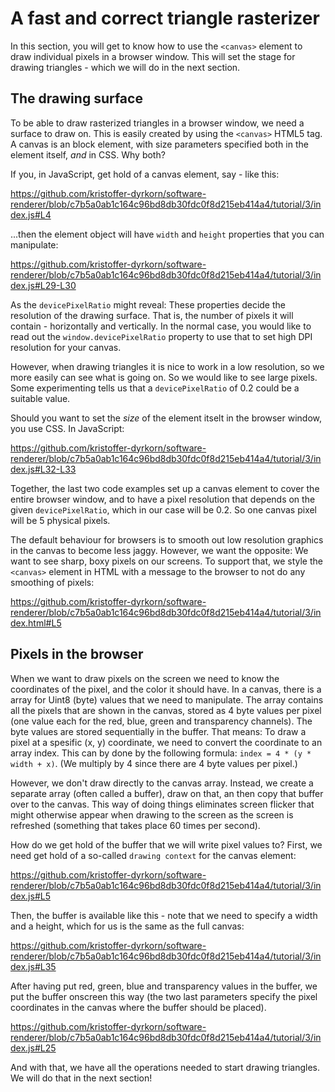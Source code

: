 # A fast and correct triangle rasterizer

In this section, you will get to know how to use the `<canvas>` element to draw individual pixels in a browser window. This will set the stage for drawing triangles - which we will do in the next section.

## The drawing surface

To be able to draw rasterized triangles in a browser window, we need a surface to draw on. This is easily created by using the `<canvas>` HTML5 tag. A canvas is an block element, with size parameters specified both in the element itself, _and_ in CSS. Why both?

If you, in JavaScript, get hold of a canvas element, say - like this:

https://github.com/kristoffer-dyrkorn/software-renderer/blob/c7b5a0ab1c164c96bd8db30fdc0f8d215eb414a4/tutorial/3/index.js#L4

...then the element object will have `width` and `height` properties that you can manipulate:

https://github.com/kristoffer-dyrkorn/software-renderer/blob/c7b5a0ab1c164c96bd8db30fdc0f8d215eb414a4/tutorial/3/index.js#L29-L30

As the `devicePixelRatio` might reveal: These properties decide the resolution of the drawing surface. That is, the number of pixels it will contain - horizontally and vertically. In the normal case, you would like to read out the `window.devicePixelRatio` property to use that to set high DPI resolution for your canvas.

However, when drawing triangles it is nice to work in a low resolution, so we more easily can see what is going on. So we would like to see large pixels. Some experimenting tells us that a `devicePixelRatio` of 0.2 could be a suitable value.

Should you want to set the _size_ of the element itselt in the browser window, you use CSS. In JavaScript:

https://github.com/kristoffer-dyrkorn/software-renderer/blob/c7b5a0ab1c164c96bd8db30fdc0f8d215eb414a4/tutorial/3/index.js#L32-L33

Together, the last two code examples set up a canvas element to cover the entire browser window, and to have a pixel resolution that depends on the given `devicePixelRatio`, which in our case will be 0.2. So one canvas pixel will be 5 physical pixels.

The default behaviour for browsers is to smooth out low resolution graphics in the canvas to become less jaggy. However, we want the opposite: We want to see sharp, boxy pixels on our screens. To support that, we style the `<canvas>` element in HTML with a message to the browser to not do any smoothing of pixels:

https://github.com/kristoffer-dyrkorn/software-renderer/blob/c7b5a0ab1c164c96bd8db30fdc0f8d215eb414a4/tutorial/3/index.html#L5

## Pixels in the browser

When we want to draw pixels on the screen we need to know the coordinates of the pixel, and the color it should have. In a canvas, there is a array for Uint8 (byte) values that we need to manipulate. The array contains all the pixels that are shown in the canvas, stored as 4 byte values per pixel (one value each for the red, blue, green and transparency channels). The byte values are stored sequentially in the buffer. That means: To draw a pixel at a spesific (x, y) coordinate, we need to convert the coordinate to an array index. This can by done by the following formula: `index = 4 * (y * width + x)`. (We multiply by 4 since there are 4 byte values per pixel.)

However, we don't draw directly to the canvas array. Instead, we create a separate array (often called a buffer), draw on that, an then copy that buffer over to the canvas. This way of doing things eliminates screen flicker that might otherwise appear when drawing to the screen as the screen is refreshed (something that takes place 60 times per second).

How do we get hold of the buffer that we will write pixel values to? First, we need get hold of a so-called `drawing context` for the canvas element:

https://github.com/kristoffer-dyrkorn/software-renderer/blob/c7b5a0ab1c164c96bd8db30fdc0f8d215eb414a4/tutorial/3/index.js#L5

Then, the buffer is available like this - note that we need to specify a width and a height, which for us is the same as the full canvas:

https://github.com/kristoffer-dyrkorn/software-renderer/blob/c7b5a0ab1c164c96bd8db30fdc0f8d215eb414a4/tutorial/3/index.js#L35

After having put red, green, blue and transparency values in the buffer, we put the buffer onscreen this way (the two last parameters specify the pixel coordinates in the canvas where the buffer should be placed).

https://github.com/kristoffer-dyrkorn/software-renderer/blob/c7b5a0ab1c164c96bd8db30fdc0f8d215eb414a4/tutorial/3/index.js#L25

And with that, we have all the operations needed to start drawing triangles. We will do that in the next section!
